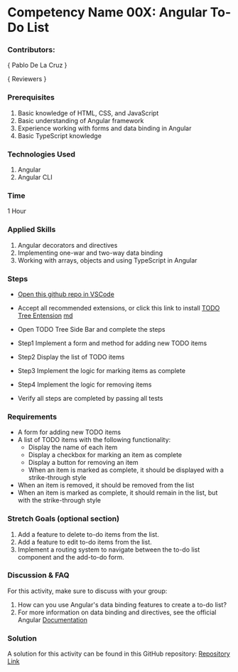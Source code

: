 # Competency Name 00X: Angular To-Do List

### Contributors:

{ Pablo De La Cruz }

{ Reviewers }

### Prerequisites

1. Basic knowledge of HTML, CSS, and JavaScript
2. Basic understanding of Angular framework
3. Experience working with forms and data binding in Angular
4. Basic TypeScript knowledge 

### Technologies Used

1. Angular
2. Angular CLI

### Time

1 Hour

### Applied Skills

1. Angular decorators and directives
2. Implementing one-war and two-way data binding
3. Working with arrays, objects and using TypeScript in Angular 

### Steps
- [Open this github repo in VSCode](vscode://vscode.git/clone?url=<https://github.com/pablodcruz/todo-pwa.git>)
- Accept all recommended extensions, or click this link to install [TODO Tree Entension](vscode:extension/Gruntfuggly.todo-tree)
[md](./src/app/hints.md)

- Open TODO Tree Side Bar and complete the steps 
- Step1 Implement a form and method for adding new TODO items
- Step2 Display the list of TODO items
- Step3 Implement the logic for marking items as complete
- Step4 Implement the logic for removing items
- Verify all steps are completed by passing all tests

### Requirements

- A form for adding new TODO items
- A list of TODO items with the following functionality:
  - Display the name of each item
  - Display a checkbox for marking an item as complete
  - Display a button for removing an item
  - When an item is marked as complete, it should be displayed with a strike-through style
- When an item is removed, it should be removed from the list
- When an item is marked as complete, it should remain in the list, but with the strike-through style

### Stretch Goals (optional section)

1. Add a feature to delete to-do items from the list.
1. Add a feature to edit to-do items from the list.
2. Implement a routing system to navigate between the to-do list component and the add-to-do form.

### Discussion & FAQ

For this activity, make sure to discuss with your group:

1. How can you use Angular's data binding features to create a to-do list?
2. For more information on data binding and directives, see the official Angular [Documentation](https://angular.io/guide/understanding-angular-overview) 

### Solution

A solution for this activity can be found in this GitHub repository: 
[Repository Link]()


